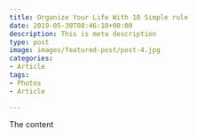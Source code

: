 ```yaml
---
title: Organize Your Life With 10 Simple rule
date: 2019-05-30T08:46:10+00:00
description: This is meta description
type: post
image: images/featured-post/post-4.jpg
categories:
- Article
tags:
- Photos
- Article

---
```

The content